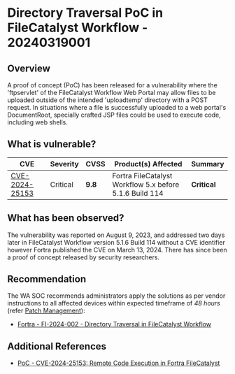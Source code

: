 # Directory Traversal PoC in FileCatalyst Workflow - 20240319001

## Overview

A proof of concept (PoC) has been released for a vulnerability where the 'ftpservlet' of the FileCatalyst Workflow Web Portal may allow files to be uploaded outside of the intended 'uploadtemp' directory with a POST request. In situations where a file is successfully uploaded to a web portal's DocumentRoot, specially crafted JSP files could be used to execute code, including web shells.

## What is vulnerable?

| CVE                                                               | Severity | CVSS    | Product(s) Affected                                     | Summary      |
| ----------------------------------------------------------------- | -------- | ------- | ------------------------------------------------------- | ------------ |
| [CVE-2024-25153](https://nvd.nist.gov/vuln/detail/CVE-2024-25153) | Critical | **9.8** | Fortra FileCatalyst Workflow 5.x before 5.1.6 Build 114 | **Critical** |

## What has been observed?

The vulnerability was reported on August 9, 2023, and addressed two days later in FileCatalyst Workflow version 5.1.6 Build 114 without a CVE identifier however Fortra published the CVE on March 13, 2024. There has since been a proof of concept released by security researchers.

## Recommendation

The WA SOC recommends administrators apply the solutions as per vendor instructions to all affected devices within expected timeframe of *48 hours* (refer [Patch Management](../guidelines/patch-management.md)):

- [Fortra - FI-2024-002 - Directory Traversal in FileCatalyst Workflow](https://www.fortra.com/security/advisory/FI-2024-002)

## Additional References

- [PoC - CVE-2024-25153: Remote Code Execution in Fortra FileCatalyst](https://labs.nettitude.com/blog/cve-2024-25153-remote-code-execution-in-fortra-filecatalyst/)
